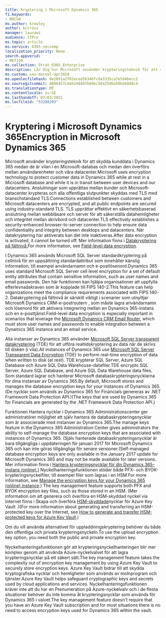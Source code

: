 ```yaml
---
title: Kryptering i Microsoft Dynamics 365
f1.keywords:
- NOCSH
ms.author: krowley
author: kccross
manager: laurawi
audience: ITPro
ms.topic: article
ms.service: O365-seccomp
localization_priority: None
search.appverid:
- MET150
ms.collection: Strat_O365_Enterprise
description: Lär dig hur Microsoft använder krypteringsteknik för att skydda kunddata i Microsoft Dynamics 365 medan de är vilade i en Microsoft-databas och under överföringen.
ms.custom: seo-marvel-apr2020
ms.openlocfilehash: 0e2691a2f02ecee5b346fcda3335ca7e5d4becc2
ms.sourcegitcommit: 4886457c0d4248407bddec56425dba50bb60d9c4
ms.translationtype: MT
ms.contentlocale: sv-SE
ms.lasthandoff: 07/03/2021
ms.locfileid: "53288293"
---
```

# <a name="encryption-in-microsoft-dynamics-365"></a><span data-ttu-id="cddff-103">Kryptering i Microsoft Dynamics 365</span><span class="sxs-lookup"><span data-stu-id="cddff-103">Encryption in Microsoft Dynamics 365</span></span>

<span data-ttu-id="cddff-104">Microsoft använder krypteringsteknik för att skydda kunddata i Dynamics 365 medan de är vilan i en Microsoft-databas och medan den överförs mellan användarenheter och våra datacenter.</span><span class="sxs-lookup"><span data-stu-id="cddff-104">Microsoft uses encryption technology to protect customer data in Dynamics 365 while at rest in a Microsoft database and while it is in transit between user devices and our datacenters.</span></span> <span data-ttu-id="cddff-105">Anslutningar som upprättas mellan kunder och Microsoft-datacenter krypteras och alla offentliga slutpunkter skyddas med TLS med branschstandard TLS.</span><span class="sxs-lookup"><span data-stu-id="cddff-105">Connections established between customers and Microsoft datacenters are encrypted, and all public endpoints are secured using industry-standard TLS.</span></span> <span data-ttu-id="cddff-106">TLS upprättar effektivt en säkerhetsbaserad anslutning mellan webbläsare och server för att säkerställa datahemligheter och integritet mellan skrivbord och datacenter.</span><span class="sxs-lookup"><span data-stu-id="cddff-106">TLS effectively establishes a security-enhanced browser-to-server connection to help ensure data confidentiality and integrity between desktops and datacenters.</span></span> <span data-ttu-id="cddff-107">När datakryptering har aktiverats kan det inte inaktiveras.</span><span class="sxs-lookup"><span data-stu-id="cddff-107">After data encryption is activated, it cannot be turned off.</span></span> <span data-ttu-id="cddff-108">Mer information finns i [Datakryptering på fältnivå.](/previous-versions/dynamicscrm-2016/developers-guide/dn481562(v=crm.8))</span><span class="sxs-lookup"><span data-stu-id="cddff-108">For more information, see [Field-level data encryption](/previous-versions/dynamicscrm-2016/developers-guide/dn481562(v=crm.8)).</span></span>

<span data-ttu-id="cddff-109">I Dynamics 365 används Microsoft SQL Server standardkryptering på cellnivå för en uppsättning standardattribut som innehåller känslig information, till exempel användarnamn och e-postlösenord.</span><span class="sxs-lookup"><span data-stu-id="cddff-109">Dynamics 365 uses standard Microsoft SQL Server cell level encryption for a set of default entity attributes that contain sensitive information, such as user names and email passwords.</span></span> <span data-ttu-id="cddff-110">Den här funktionen kan hjälpa organisationer att uppfylla efterlevnadskraven som är kopplade till FIPS 140-2.</span><span class="sxs-lookup"><span data-stu-id="cddff-110">This feature can help organizations meet the compliance requirements associated with FIPS 140-2.</span></span> <span data-ttu-id="cddff-111">Datakryptering på fältnivå är särskilt [](/previous-versions/dynamicscrm-2016/administering-dynamics-365/hh699800(v=crm.8))viktigt i scenarier som utnyttjar Microsoft Dynamics CRM-e-postroutern , som måste lagra användarnamn och lösenord för att aktivera integrering mellan en Dynamics 365-instans och en e-posttjänst.</span><span class="sxs-lookup"><span data-stu-id="cddff-111">Field-level data encryption is especially important in scenarios that leverage the [Microsoft Dynamics CRM Email Router](/previous-versions/dynamicscrm-2016/administering-dynamics-365/hh699800(v=crm.8)), which must store user names and passwords to enable integration between a Dynamics 365 instance and an email service.</span></span>

<span data-ttu-id="cddff-112">Alla instanser av Dynamics 365 använder [Microsoft SQL Server transparent datakryptering](/sql/relational-databases/security/encryption/transparent-data-encryption) (TDE) för att utföra realtidskryptering av data när de skrivs till disken (i vila).</span><span class="sxs-lookup"><span data-stu-id="cddff-112">All instances of Dynamics 365 use [Microsoft SQL Server Transparent Data Encryption](/sql/relational-databases/security/encryption/transparent-data-encryption) (TDE) to perform real-time encryption of data when written to disk (at rest).</span></span> <span data-ttu-id="cddff-113">TDE krypterar SQL Server, Azure SQL Database och Azure SQL Data Warehouse-datafiler.</span><span class="sxs-lookup"><span data-stu-id="cddff-113">TDE encrypts SQL Server, Azure SQL Database, and Azure SQL Data Warehouse data files.</span></span> <span data-ttu-id="cddff-114">Som standard lagrar och hanterar Microsoft databaskrypteringsnycklarna för dina instanser av Dynamics 365.</span><span class="sxs-lookup"><span data-stu-id="cddff-114">By default, Microsoft stores and manages the database encryption keys for your instances of Dynamics 365.</span></span> <span data-ttu-id="cddff-115">(De nycklar som används av Dynamics 365 for Financials genereras av .NET Framework Data Protection API.)</span><span class="sxs-lookup"><span data-stu-id="cddff-115">(The keys that are used by Dynamics 365 for Financials are generated by the .NET Framework Data Protection API.)</span></span>

<span data-ttu-id="cddff-116">Funktionen Hantera nycklar i Dynamics 365 Administrationscenter ger administratörer möjlighet att själv hantera de databaskrypteringsnycklar som är associerade med instanser av Dynamics 365.</span><span class="sxs-lookup"><span data-stu-id="cddff-116">The manage keys feature in the Dynamics 365 Administration Center gives administrators the ability to self-manage the database encryption keys that are associated with instances of Dynamics 365.</span></span> <span data-ttu-id="cddff-117">(Själv hanterade databaskrypteringsnycklar är bara tillgängliga i uppdateringen för januari 2017 för Microsoft Dynamics 365 och kan inte göras tillgängliga för senare versioner.</span><span class="sxs-lookup"><span data-stu-id="cddff-117">(Self-managed database encryption keys are only available in the January 2017 update for Microsoft Dynamics 365 and may not be made available for later versions.</span></span> <span data-ttu-id="cddff-118">Mer information finns i [Hantera krypteringsnycklar för din Dynamics 365-instans (online).)](/dynamics365/customer-engagement/admin/manage-encryption-keys-instance) Nyckelhanteringsfunktionen stöder både PFX- och BYOK-krypteringsnyckelfiler, till exempel filer som lagras i en HSM.</span><span class="sxs-lookup"><span data-stu-id="cddff-118">For more information, see [Manage the encryption keys for your Dynamics 365 (online) instance](/dynamics365/customer-engagement/admin/manage-encryption-keys-instance).) The key management feature supports both PFX and BYOK encryption key files, such as those stored in an HSM.</span></span> <span data-ttu-id="cddff-119">(Mer information om att generera och överföra en HSM-skyddad nyckel via Internet finns i Skapa och överföra [HSM-skyddade](/azure/key-vault/key-vault-hsm-protected-keys)nycklar för Azure Key Vault .)</span><span class="sxs-lookup"><span data-stu-id="cddff-119">(For more information about generating and transferring an HSM-protected key over the Internet, see [How to generate and transfer HSM-protected keys for Azure Key Vault](/azure/key-vault/key-vault-hsm-protected-keys).)</span></span>

<span data-ttu-id="cddff-120">Om du vill använda alternativet för uppladdningskryptering behöver du både den offentliga och privata krypteringsnyckeln.</span><span class="sxs-lookup"><span data-stu-id="cddff-120">To use the upload encryption key option, you need both the public and private encryption key.</span></span>

<span data-ttu-id="cddff-121">Nyckelhanteringsfunktionen gör att krypteringsnyckelhanteringen blir mer komplex genom att använda Azure-nyckelvalvet för att lagra krypteringsnycklar på ett säkert sätt.</span><span class="sxs-lookup"><span data-stu-id="cddff-121">The key management feature takes the complexity out of encryption key management by using Azure Key Vault to securely store encryption keys.</span></span> <span data-ttu-id="cddff-122">Azure Key Vault bidrar till att skydda kryptografiska nycklar och hemligheter som används av molnprogram och tjänster.</span><span class="sxs-lookup"><span data-stu-id="cddff-122">Azure Key Vault helps safeguard cryptographic keys and secrets used by cloud applications and services.</span></span> <span data-ttu-id="cddff-123">Nyckelhanteringsfunktionen kräver inte att du har en Prenumeration på Azure-nyckelvalv och i de flesta situationer behöver du inte komma åt krypteringsnycklar som används för Dynamics 365 i valvet.</span><span class="sxs-lookup"><span data-stu-id="cddff-123">The key management feature doesn't require that you have an Azure Key Vault subscription and for most situations there is no need to access encryption keys used for Dynamics 365 within the vault.</span></span>